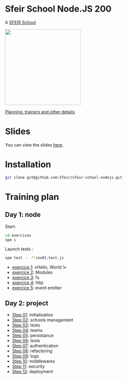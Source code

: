# Sfeir School Node.JS 200

A [SFEIR School](https://www.sfeir.com/formation/school/)

<img src="https://nodejs.org/static/images/logos/nodejs-new-pantone-black.svg" width="250" />

[Planning, trainers and other details](https://www.sfeir.com/formation/school/node-200/)

# Slides

You can view the slides [here](https://sfeir-open-source.github.io/sfeir-school-nodejs/#/).

# Installation

```bash
git clone git@github.com:Sfeir/sfeir-school-nodejs.git
```

# Training plan

## Day 1: node

Start:

```sh
cd exercices
npm i
```

Launch tests :

```sh
npm test -- **/ex01.test.js
```

- [exercice 1](./exercices/01_hello/README.md): «Hello, World !»
- [exercice 2](./exercices/02_module/README.md): Modules
- [exercice 3](./exercices/03_fs/README.md): fs
- [exercice 4](./exercices/04_http/README.md): http
- [exercice 5](./exercices/05_event_emitter/README.md): event emitter

## Day 2: project

- [Step 01](./project/step01/README.md): initialisation
- [Step 02](./project/step02/README.md): schools management
- [Step 03](./project/step03/README.md): tests
- [Step 04](./project/step04/README.md): teams
- [Step 05](./project/step05/README.md): persistance
- [Step 06](./project/step06/README.md): tests
- [Step 07](./project/step07/README.md): authentication
- [Step 08](./project/step08/README.md): refactoring
- [Step 09](./project/step09/README.md): logs
- [Step 10](./project/step10/README.md): middlewares
- [Step 11](./project/step11/README.md): security
- [Step 12](./project/step12/README.md): deployment
